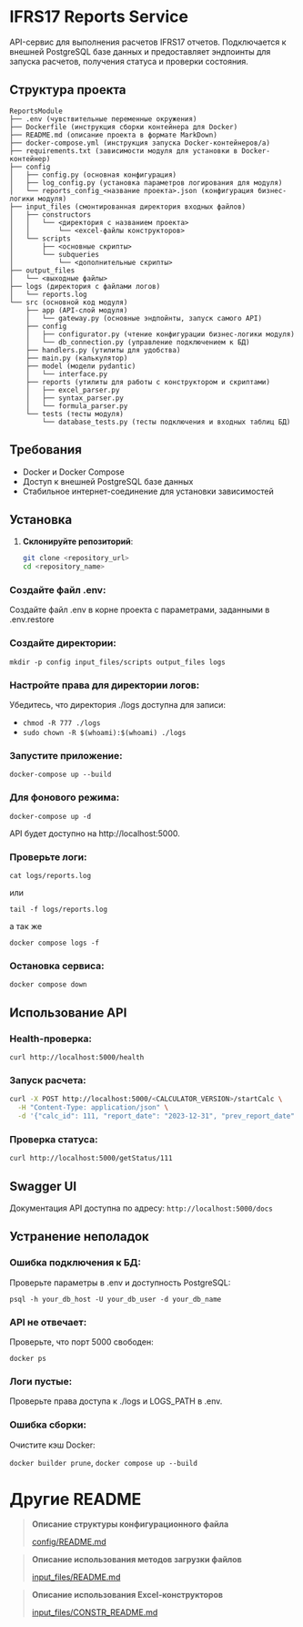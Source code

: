 # IFRS17 Reports Service

API-сервис для выполнения расчетов IFRS17 отчетов. Подключается к внешней PostgreSQL базе данных и предоставляет эндпоинты для запуска расчетов, получения статуса и проверки состояния.

## Структура проекта
```
ReportsModule
├── .env (чувствительные переменные окружения)
├── Dockerfile (инструкция сборки контейнера для Docker)
├── README.md (описание проекта в формате MarkDown)
├── docker-compose.yml (инструкция запуска Docker-контейнеров/а)
├── requirements.txt (зависимости модуля для установки в Docker-контейнер)
├── config
│   ├── config.py (основная конфигурация)
│   ├── log_config.py (установка параметров логирования для модуля)
│   └── reports_config_<название проекта>.json (конфигурация бизнес-логики модуля)
├── input_files (смонтированная директория входных файлов)
│   ├── constructors
│   │   └── <директория с названием проекта>
│   │       └── <excel-файлы конструкторов>
│   └── scripts
│       ├── <основные скрипты>
│       └── subqueries
│           └── <дополнительные скрипты>
├── output_files
│   └── <выходные файлы>
├── logs (директория с файлами логов)
│   └── reports.log
└── src (основной код модуля)
    ├── app (API-слой модуля)
    │   └── gateway.py (основные эндпойнты, запуск самого API)
    ├── config
    │   ├── configurator.py (чтение конфигурации бизнес-логики модуля)
    │   └── db_connection.py (управление подключением к БД)
    ├── handlers.py (утилиты для удобства)
    ├── main.py (калькулятор)
    ├── model (модели pydantic)
    │   └── interface.py
    ├── reports (утилиты для работы с конструктором и скриптами)
    │   ├── excel_parser.py
    │   ├── syntax_parser.py
    │   └── formula_parser.py
    └── tests (тесты модуля)
        └── database_tests.py (тесты подключения и входных таблиц БД)
```

## Требования
- Docker и Docker Compose
- Доступ к внешней PostgreSQL базе данных
- Стабильное интернет-соединение для установки зависимостей

## Установка

1. **Склонируйте репозиторий**:
   ```bash
   git clone <repository_url>
   cd <repository_name>
   ```

### Создайте файл .env:
Создайте файл .env в корне проекта с параметрами, заданными в .env.restore

### Создайте директории:
`mkdir -p config input_files/scripts output_files logs`

### Настройте права для директории логов: 
Убедитесь, что директория ./logs доступна для записи:
- `chmod -R 777 ./logs`
- `sudo chown -R $(whoami):$(whoami) ./logs`

### Запустите приложение:
`docker-compose up --build`

### Для фонового режима: 
`docker-compose up -d`

API будет доступно на http://localhost:5000.

### Проверьте логи:

`cat logs/reports.log`

или

`tail -f logs/reports.log`

а так же 

`docker compose logs -f` 

### Остановка сервиса:
`docker compose down`

## Использование API

### Health-проверка:
`curl http://localhost:5000/health`

### Запуск расчета:
```bash
curl -X POST http://localhost:5000/<CALCULATOR_VERSION>/startCalc \
  -H "Content-Type: application/json" \
  -d '{"calc_id": 111, "report_date": "2023-12-31", "prev_report_date": "2023-11-30", "actual_date": "2023-12-31"}'
```

### Проверка статуса:
`curl http://localhost:5000/getStatus/111`

## Swagger UI
Документация API доступна по адресу:
`http://localhost:5000/docs`

## Устранение неполадок

### Ошибка подключения к БД:
Проверьте параметры в .env и доступность PostgreSQL:

`psql -h your_db_host -U your_db_user -d your_db_name`

### API не отвечает:
Проверьте, что порт 5000 свободен:

`docker ps`

### Логи пустые:
Проверьте права доступа к ./logs и LOGS_PATH в .env.

### Ошибка сборки:
Очистите кэш Docker:

`docker builder prune`,
`docker compose up --build`

# Другие README

> **Описание структуры конфигурационного файла**
> 
> [config/README.md](config\README.md)

> **Описание использования методов загрузки файлов**
> 
> [input_files/README.md](input_files\README.md)

> **Описание использования Excel-конструкторов**
> 
> [input_files/CONSTR_README.md](input_files\CONSTR_README.md)